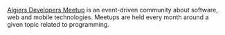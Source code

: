 [Algiers Developers Meetup](http://algiers-meetup.org/) is an event-driven community about software, web and mobile technologies. Meetups are held every month around a given topic related to programming.
